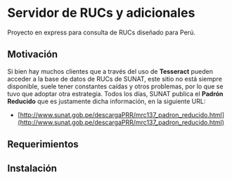 # Servidor de RUCs y adicionales

Proyecto en express para consulta de RUCs diseñado para Perú.

## Motivación

Si bien hay muchos clientes que a través del uso de **Tesseract** pueden acceder a la base de datos de RUCs de SUNAT, este sitio no está siempre disponible, suele tener constantes caídas y otros problemas, por lo que se tuvo que adoptar otra estrategia.
Todos los días, SUNAT publica el **Padrón Reducido** que es justamente dicha información, en la siguiente URL:

- [http://www.sunat.gob.pe/descargaPRR/mrc137_padron_reducido.html](http://www.sunat.gob.pe/descargaPRR/mrc137_padron_reducido.html)

## Requerimientos

## Instalación
